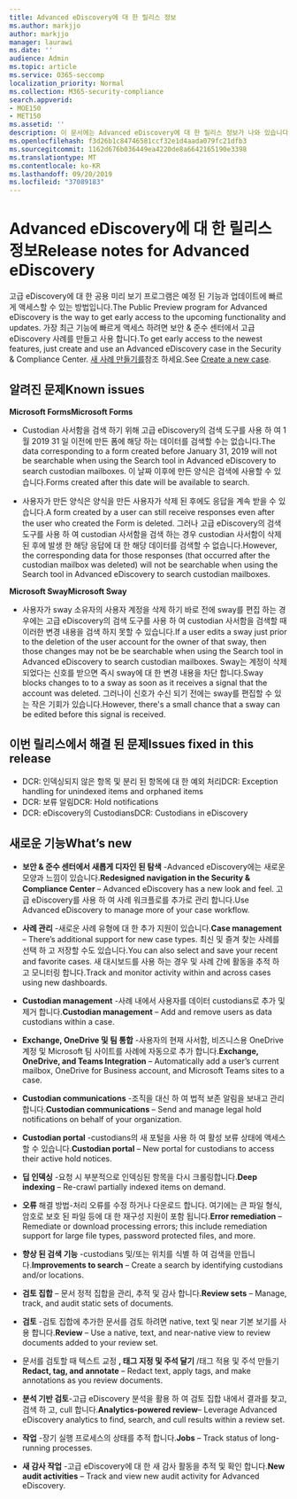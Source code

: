 ```yaml
---
title: Advanced eDiscovery에 대 한 릴리스 정보
ms.author: markjjo
author: markjjo
manager: laurawi
ms.date: ''
audience: Admin
ms.topic: article
ms.service: O365-seccomp
localization_priority: Normal
ms.collection: M365-security-compliance
search.appverid:
- MOE150
- MET150
ms.assetid: ''
description: 이 문서에는 Advanced eDiscovery에 대 한 릴리스 정보가 나와 있습니다.
ms.openlocfilehash: f3d26b1c84746581ccf32e1d4aada079fc21dfb3
ms.sourcegitcommit: 1162d676b036449ea4220de8a6642165190e3398
ms.translationtype: MT
ms.contentlocale: ko-KR
ms.lasthandoff: 09/20/2019
ms.locfileid: "37089183"
---
```

# <a name="release-notes-for-advanced-ediscovery"></a><span data-ttu-id="c4509-103">Advanced eDiscovery에 대 한 릴리스 정보</span><span class="sxs-lookup"><span data-stu-id="c4509-103">Release notes for Advanced eDiscovery</span></span>

<span data-ttu-id="c4509-104">고급 eDiscovery에 대 한 공용 미리 보기 프로그램은 예정 된 기능과 업데이트에 빠르게 액세스할 수 있는 방법입니다.</span><span class="sxs-lookup"><span data-stu-id="c4509-104">The Public Preview program for Advanced eDiscovery is the way to get early access to the upcoming functionality and updates.</span></span> <span data-ttu-id="c4509-105">가장 최근 기능에 빠르게 액세스 하려면 보안 & 준수 센터에서 고급 eDiscovery 사례를 만들고 사용 합니다.</span><span class="sxs-lookup"><span data-stu-id="c4509-105">To get early access to the newest features, just create and use an Advanced eDiscovery case in the Security & Compliance Center.</span></span> <span data-ttu-id="c4509-106">[새 사례 만들기를](create-new-ediscovery-case.md)참조 하세요.</span><span class="sxs-lookup"><span data-stu-id="c4509-106">See [Create a new case](create-new-ediscovery-case.md).</span></span>

## <a name="known-issues"></a><span data-ttu-id="c4509-107">알려진 문제</span><span class="sxs-lookup"><span data-stu-id="c4509-107">Known issues</span></span>

<span data-ttu-id="c4509-108">**Microsoft Forms**</span><span class="sxs-lookup"><span data-stu-id="c4509-108">**Microsoft Forms**</span></span>

- <span data-ttu-id="c4509-109">Custodian 사서함을 검색 하기 위해 고급 eDiscovery의 검색 도구를 사용 하 여 1 월 2019 31 일 이전에 만든 폼에 해당 하는 데이터를 검색할 수는 없습니다.</span><span class="sxs-lookup"><span data-stu-id="c4509-109">The data corresponding to a form created before January 31, 2019 will not be searchable when using the Search tool in Advanced eDiscovery to search custodian mailboxes.</span></span> <span data-ttu-id="c4509-110">이 날짜 이후에 만든 양식은 검색에 사용할 수 있습니다.</span><span class="sxs-lookup"><span data-stu-id="c4509-110">Forms created after this date will be available to search.</span></span>

- <span data-ttu-id="c4509-111">사용자가 만든 양식은 양식을 만든 사용자가 삭제 된 후에도 응답을 계속 받을 수 있습니다.</span><span class="sxs-lookup"><span data-stu-id="c4509-111">A form created by a user can still receive responses even after the user who created the Form is deleted.</span></span> <span data-ttu-id="c4509-112">그러나 고급 eDiscovery의 검색 도구를 사용 하 여 custodian 사서함을 검색 하는 경우 custodian 사서함이 삭제 된 후에 발생 한 해당 응답에 대 한 해당 데이터를 검색할 수 없습니다.</span><span class="sxs-lookup"><span data-stu-id="c4509-112">However, the corresponding data for those responses (that occurred after the custodian mailbox was deleted) will not be searchable when using the Search tool in Advanced eDiscovery to search custodian mailboxes.</span></span>
 
<span data-ttu-id="c4509-113">**Microsoft Sway**</span><span class="sxs-lookup"><span data-stu-id="c4509-113">**Microsoft Sway**</span></span>

- <span data-ttu-id="c4509-114">사용자가 sway 소유자의 사용자 계정을 삭제 하기 바로 전에 sway를 편집 하는 경우에는 고급 eDiscovery의 검색 도구를 사용 하 여 custodian 사서함을 검색할 때 이러한 변경 내용을 검색 하지 못할 수 있습니다.</span><span class="sxs-lookup"><span data-stu-id="c4509-114">If a user edits a sway just prior to the deletion of the user account for the owner of that sway, then those changes may not be be searchable when using the Search tool in Advanced eDiscovery to search custodian mailboxes.</span></span> <span data-ttu-id="c4509-115">Sway는 계정이 삭제 되었다는 신호를 받으면 즉시 sway에 대 한 변경 내용을 차단 합니다.</span><span class="sxs-lookup"><span data-stu-id="c4509-115">Sway blocks changes to to a sway as soon as it receives a signal that the account was deleted.</span></span> <span data-ttu-id="c4509-116">그러나이 신호가 수신 되기 전에는 sway를 편집할 수 있는 작은 기회가 있습니다.</span><span class="sxs-lookup"><span data-stu-id="c4509-116">However, there's a small chance that a sway can be edited before this signal is received.</span></span>

## <a name="issues-fixed-in-this-release"></a><span data-ttu-id="c4509-117">이번 릴리스에서 해결 된 문제</span><span class="sxs-lookup"><span data-stu-id="c4509-117">Issues fixed in this release</span></span>

- <span data-ttu-id="c4509-118">DCR: 인덱싱되지 않은 항목 및 분리 된 항목에 대 한 예외 처리</span><span class="sxs-lookup"><span data-stu-id="c4509-118">DCR: Exception handling for unindexed items and orphaned items</span></span>
- <span data-ttu-id="c4509-119">DCR: 보류 알림</span><span class="sxs-lookup"><span data-stu-id="c4509-119">DCR: Hold notifications</span></span>
- <span data-ttu-id="c4509-120">DCR: eDiscovery의 Custodians</span><span class="sxs-lookup"><span data-stu-id="c4509-120">DCR: Custodians in eDiscovery</span></span>

## <a name="whats-new"></a><span data-ttu-id="c4509-121">새로운 기능</span><span class="sxs-lookup"><span data-stu-id="c4509-121">What’s new</span></span>

- <span data-ttu-id="c4509-122">**보안 & 준수 센터에서 새롭게 디자인 된 탐색** -Advanced eDiscovery에는 새로운 모양과 느낌이 있습니다.</span><span class="sxs-lookup"><span data-stu-id="c4509-122">**Redesigned navigation in the Security & Compliance Center** – Advanced eDiscovery has a new look and feel.</span></span> <span data-ttu-id="c4509-123">고급 eDiscovery를 사용 하 여 사례 워크플로를 추가로 관리 합니다.</span><span class="sxs-lookup"><span data-stu-id="c4509-123">Use Advanced eDiscovery to manage more of your case workflow.</span></span>

- <span data-ttu-id="c4509-124">**사례 관리** -새로운 사례 유형에 대 한 추가 지원이 있습니다.</span><span class="sxs-lookup"><span data-stu-id="c4509-124">**Case management** – There’s additional support for new case types.</span></span> <span data-ttu-id="c4509-125">최신 및 즐겨 찾는 사례를 선택 하 고 저장할 수도 있습니다.</span><span class="sxs-lookup"><span data-stu-id="c4509-125">You can also select and save your recent and favorite cases.</span></span> <span data-ttu-id="c4509-126">새 대시보드를 사용 하는 경우 및 사례 간에 활동을 추적 하 고 모니터링 합니다.</span><span class="sxs-lookup"><span data-stu-id="c4509-126">Track and monitor activity within and across cases using new dashboards.</span></span>

- <span data-ttu-id="c4509-127">**Custodian management** -사례 내에서 사용자를 데이터 custodians로 추가 및 제거 합니다.</span><span class="sxs-lookup"><span data-stu-id="c4509-127">**Custodian management** – Add and remove users as data custodians within a case.</span></span>

- <span data-ttu-id="c4509-128">**Exchange, OneDrive 및 팀 통합** -사용자의 현재 사서함, 비즈니스용 OneDrive 계정 및 Microsoft 팀 사이트를 사례에 자동으로 추가 합니다.</span><span class="sxs-lookup"><span data-stu-id="c4509-128">**Exchange, OneDrive, and Teams Integration** – Automatically add a user’s current mailbox, OneDrive for Business account, and Microsoft Teams sites to a case.</span></span> 

- <span data-ttu-id="c4509-129">**Custodian communications** -조직을 대신 하 여 법적 보존 알림을 보내고 관리 합니다.</span><span class="sxs-lookup"><span data-stu-id="c4509-129">**Custodian communications** – Send and manage legal hold notifications on behalf of your organization.</span></span>

- <span data-ttu-id="c4509-130">**Custodian portal** -custodians의 새 포털을 사용 하 여 활성 보류 상태에 액세스할 수 있습니다.</span><span class="sxs-lookup"><span data-stu-id="c4509-130">**Custodian portal** – New portal for custodians to access their active hold notices.</span></span>

- <span data-ttu-id="c4509-131">**딥 인덱싱** -요청 시 부분적으로 인덱싱된 항목을 다시 크롤링합니다.</span><span class="sxs-lookup"><span data-stu-id="c4509-131">**Deep indexing** – Re-crawl partially indexed items on demand.</span></span>

- <span data-ttu-id="c4509-132">**오류** 해결 방법-처리 오류를 수정 하거나 다운로드 합니다. 여기에는 큰 파일 형식, 암호로 보호 된 파일 등에 대 한 재구성 지원이 포함 됩니다.</span><span class="sxs-lookup"><span data-stu-id="c4509-132">**Error remediation** – Remediate or download processing errors; this include remediation support for large file types, password protected files, and more.</span></span> 

- <span data-ttu-id="c4509-133">**향상 된 검색 기능** -custodians 및/또는 위치를 식별 하 여 검색을 만듭니다.</span><span class="sxs-lookup"><span data-stu-id="c4509-133">**Improvements to search** – Create a search by identifying custodians and/or locations.</span></span>

- <span data-ttu-id="c4509-134">**검토 집합** – 문서 정적 집합을 관리, 추적 및 감사 합니다.</span><span class="sxs-lookup"><span data-stu-id="c4509-134">**Review sets** – Manage, track, and audit static sets of documents.</span></span>

- <span data-ttu-id="c4509-135">**검토** -검토 집합에 추가한 문서를 검토 하려면 native, text 및 near 기본 보기를 사용 합니다.</span><span class="sxs-lookup"><span data-stu-id="c4509-135">**Review** – Use a native, text, and near-native view to review documents added to your review set.</span></span>

- <span data-ttu-id="c4509-136">문서를 검토할 때 텍스트 교정 **, 태그 지정 및 주석 달기** /태그 적용 및 주석 만들기</span><span class="sxs-lookup"><span data-stu-id="c4509-136">**Redact, tag, and annotate** – Redact text, apply tags, and make annotations as you review documents.</span></span>
  
- <span data-ttu-id="c4509-137">**분석 기반 검토**-고급 eDiscovery 분석을 활용 하 여 검토 집합 내에서 결과를 찾고, 검색 하 고, cull 합니다.</span><span class="sxs-lookup"><span data-stu-id="c4509-137">**Analytics-powered review**– Leverage Advanced eDiscovery analytics to find, search, and cull results within a review set.</span></span>

- <span data-ttu-id="c4509-138">**작업** -장기 실행 프로세스의 상태를 추적 합니다.</span><span class="sxs-lookup"><span data-stu-id="c4509-138">**Jobs** – Track status of long-running processes.</span></span>

- <span data-ttu-id="c4509-139">**새 감사 작업** -고급 eDiscovery에 대 한 새 감사 활동을 추적 및 확인 합니다.</span><span class="sxs-lookup"><span data-stu-id="c4509-139">**New audit activities** – Track and view new audit activity for Advanced eDiscovery.</span></span>
